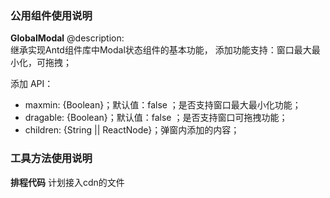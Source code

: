 ### 公用组件使用说明

**GlobalModal**
@description:    
继承实现Antd组件库中Modal状态组件的基本功能，
添加功能支持：窗口最大最小化，可拖拽；

添加 API：
- maxmin: {Boolean}；默认值：false ；是否支持窗口最大最小化功能；
- dragable: {Boolean}；默认值：false ；是否支持窗口可拖拽功能；
- children: {String || ReactNode}；弹窗内添加的内容；


### 工具方法使用说明

**排程代码**
计划接入cdn的文件
